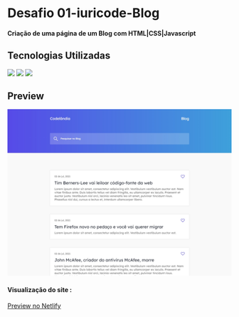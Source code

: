 <h1>Desafio 01-iuricode-Blog</h1>
<h4>Criação de uma página de um Blog com HTML|CSS|Javascript</h4>
<h2>Tecnologias Utilizadas</h2>
<div style="display: inline_block">
  <img  src="https://img.shields.io/badge/HTML5-E34F26?style=for-the-badge&logo=html5&logoColor=white">
  <img src="https://img.shields.io/badge/CSS3-1572B6?style=for-the-badge&logo=css3&logoColor=white">
  <img src="https://img.shields.io/badge/JavaScript-F7DF1E?style=for-the-badge&logo=javascript&logoColor=black">
 </div>
<h2>Preview</h2>
<img margin-bottom="20px" src="assets/img/laptop.jpg">
<h4  style="display: inline_block">Visualização do site :</h4><a   style="display: inline_block" target="_blank" href="">Preview no Netlify</a>
